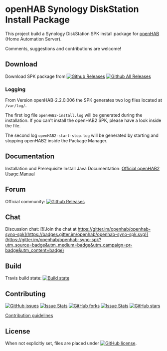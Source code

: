 # openHAB Synology DiskStation Install Package

This project build a Synology DiskStation SPK install package for [openHAB](http://openhab.org) (Home Automation Server).

Comments, suggestions and contributions are welcome!

## Download

Download SPK package from [![Github Releases](https://img.shields.io/badge/download-releases-blue.svg)](https://github.com/openhab/openhab-syno-spk/releases) [![Github All Releases](https://img.shields.io/github/downloads/openhab/openhab-syno-spk/total.svg?maxAge=2592000)](http://www.somsubhra.com/github-release-stats/?username=openhab&repository=openhab-syno-spk)

### Logging

From Version openHAB-2.2.0.006 the SPK generates two log files located at `/var/log/`.

The first log file `openHAB2-install.log` will be generated during the installation. If you can't install the openHAB2 SPK, please have a look inside the file.

The second log `openHAB2-start-stop.log` will be generated by starting and stopping openHAB2 inside the Package Manager.

## Documentation

Installation und Prerequisite Install Java Documentation: [Official openHAB2 Usage Manual](http://docs.openhab.org/installation/synology.html)

## Forum

Official community: [![Github Releases](https://img.shields.io/badge/openhab-forum-orange.svg)](https://community.openhab.org/t/synology-diskstation/1446)

## Chat

Discussion chat: [![Join the chat at https://gitter.im/openhab/openhab-syno-spk](https://badges.gitter.im/openhab/openhab-syno-spk.svg)](https://gitter.im/openhab/openhab-syno-spk?utm_source=badge&utm_medium=badge&utm_campaign=pr-badge&utm_content=badge)

## Build

Travis build state: [![Build state](https://travis-ci.org/openhab/openhab-syno-spk.svg?branch=master)](https://travis-ci.org/openhab/openhab-syno-spk)

## Contributing

[![GitHub issues](https://img.shields.io/github/issues/openhab/openhab-syno-spk.svg)](https://github.com/openhab/openhab-syno-spk/issues) [![Issue Stats](http://www.issuestats.com/github/openhab/openhab-syno-spk/badge/issue?style=flat)](http://www.issuestats.com/github/openhab/openhab-syno-spk) [![GitHub forks](https://img.shields.io/github/forks/openhab/openhab-syno-spk.svg)](https://github.com/openhab/openhab-syno-spk/network) [![Issue Stats](http://www.issuestats.com/github/openhab/openhab-syno-spk/badge/pr?style=flat)](http://www.issuestats.com/github/openhab/openhab-syno-spk) [![GitHub stars](https://img.shields.io/github/stars/openhab/openhab-syno-spk.svg)](https://github.com/openhab/openhab-syno-spk/stargazers)

[Contribution guidelines](https://github.com/openhab/openhab-syno-spk/blob/master/CONTRIBUTING.md)

## License

When not explicitly set, files are placed under [![GitHub license](https://img.shields.io/badge/license-Eclipse-blue.svg)](https://raw.githubusercontent.com/openhab/openhab-syno-spk/master/LICENSE).
